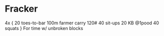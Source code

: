 # Fracker

4x {
20 toes-to-bar
100m farmer carry 120#
40 sit-ups
20 KB @1pood
40 squats
}
For time w/ unbroken blocks